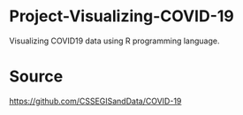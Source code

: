 # Project-Visualizing-COVID-19
Visualizing COVID19 data using R programming language.

# Source
https://github.com/CSSEGISandData/COVID-19
